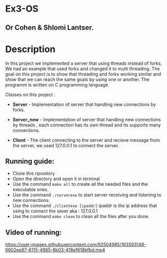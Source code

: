 # Ex3-OS
## Or Cohen & Shlomi Lantser.

# Description
In this project we implemented a server that using threads instead of forks,
We had an example that used forks and changed it to multi threading.
The goal on this project is to show that threading and forks working similar and show that we can reach the same goals by using one or another.
The programm is written on C programming language.

Classes on this project :
                  
* **Server** - Implementation of server that handling new connections by forks.

* **Server_new** - Implementation of server that handling new connections by threads , each connection has its own thread and its supports many connections.
                  
* **Client** - The client connecting to the server and recieve message from the server, we used 127.0.0.1 to connect the server.
                 
## Running guide:

* Clone this ripository
* Open the directory and open it in terminal
* Use the command `make all` to create all the needed files and the executable ones.
* Use the command `./serverexe` to start server receiving and listening to new connections.
* Use the command `./clientexe [ipaddr]` ipaddr is the ip address that using to connect the sever aka : 127.0.0.1
* Use the command `make clean` to clean all the files after you done.


## Video of running:

https://user-images.githubusercontent.com/92504985/163593148-6602ee97-6115-4985-8b03-418ef618bfbd.mp4

        
                 
